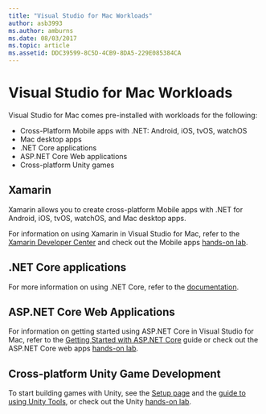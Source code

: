 ```yaml
---
title: "Visual Studio for Mac Workloads"
author: asb3993
ms.author: amburns
ms.date: 08/03/2017
ms.topic: article
ms.assetid: DDC39599-8C5D-4CB9-8DA5-229E085384CA
---
```


# Visual Studio for Mac Workloads

Visual Studio for Mac comes pre-installed with workloads for the following:

* Cross-Platform Mobile apps with .NET: Android, iOS, tvOS, watchOS
* Mac desktop apps
* .NET Core applications
* ASP.NET Core Web applications
* Cross-platform Unity games

## Xamarin

Xamarin allows you to create cross-platform Mobile apps with .NET for Android, iOS, tvOS, watchOS, and Mac desktop apps.

For information on using Xamarin in Visual Studio for Mac, refer to the [Xamarin Developer Center](https://developer.xamarin.com/) and check out the Mobile apps [hands-on lab](https://github.com/Microsoft/vs4mac-labs/tree/master/Mobile/Getting-Started).

## .NET Core applications

For more information on using .NET Core, refer to the [documentation](https://docs.microsoft.com/en-us/dotnet/core/).

## ASP.NET Core Web Applications

For information on getting started using ASP.NET Core in Visual Studio for Mac, refer to the [Getting Started with ASP.NET Core](~/asp-net-core.md) guide or check out the ASP.NET Core web apps [hands-on lab](https://github.com/Microsoft/vs4mac-labs/tree/master/Web/Getting-Started).

## Cross-platform Unity Game Development

To start building games with Unity, see the [Setup page](~/setup-vsmac-tools-unity.md) and the [guide to using Unity Tools](~/using-vsmac-tools-unity.md), or check out the Unity [hands-on lab](https://github.com/Microsoft/vs4mac-labs/tree/master/Unity/Getting-Started).
